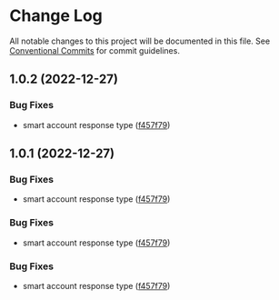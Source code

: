 # Change Log

All notable changes to this project will be documented in this file.
See [Conventional Commits](https://conventionalcommits.org) for commit guidelines.

## 1.0.2 (2022-12-27)

### Bug Fixes

- smart account response type ([f457f79](https://github.com/talhamalik883/biconomy-client-sdk/commit/f457f794e27999ccc069c4afb7eb7644e224b61e))

## 1.0.1 (2022-12-27)

### Bug Fixes

- smart account response type ([f457f79](https://github.com/talhamalik883/biconomy-client-sdk/commit/f457f794e27999ccc069c4afb7eb7644e224b61e))

### Bug Fixes

- smart account response type ([f457f79](https://github.com/bcnmy/biconomy-client-sdk/commit/f457f794e27999ccc069c4afb7eb7644e224b61e))

### Bug Fixes

- smart account response type ([f457f79](https://github.com/bcnmy/biconomy-client-sdk/commit/f457f794e27999ccc069c4afb7eb7644e224b61e))
